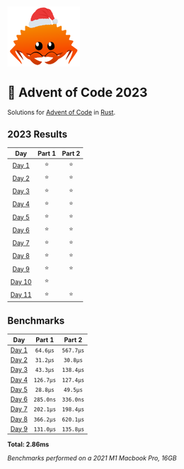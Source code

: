 <img src="./.assets/christmas_ferris.png" width="164">

# 🎄 Advent of Code 2023

Solutions for [Advent of Code](https://adventofcode.com/) in [Rust](https://www.rust-lang.org/).

<!--- advent_readme_stars table --->
## 2023 Results

| Day | Part 1 | Part 2 |
| :---: | :---: | :---: |
| [Day 1](https://adventofcode.com/2023/day/1) | ⭐ | ⭐ |
| [Day 2](https://adventofcode.com/2023/day/2) | ⭐ | ⭐ |
| [Day 3](https://adventofcode.com/2023/day/3) | ⭐ | ⭐ |
| [Day 4](https://adventofcode.com/2023/day/4) | ⭐ | ⭐ |
| [Day 5](https://adventofcode.com/2023/day/5) | ⭐ | ⭐ |
| [Day 6](https://adventofcode.com/2023/day/6) | ⭐ | ⭐ |
| [Day 7](https://adventofcode.com/2023/day/7) | ⭐ | ⭐ |
| [Day 8](https://adventofcode.com/2023/day/8) | ⭐ | ⭐ |
| [Day 9](https://adventofcode.com/2023/day/9) | ⭐ | ⭐ |
| [Day 10](https://adventofcode.com/2023/day/10) | ⭐ |   |
| [Day 11](https://adventofcode.com/2023/day/11) | ⭐ | ⭐ |
<!--- advent_readme_stars table --->

<!--- benchmarking table --->
## Benchmarks

| Day | Part 1 | Part 2 |
| :---: | :---: | :---:  |
| [Day 1](./src/bin/01.rs) | `64.6µs` | `567.7µs` |
| [Day 2](./src/bin/02.rs) | `31.2µs` | `30.8µs` |
| [Day 3](./src/bin/03.rs) | `43.3µs` | `138.4µs` |
| [Day 4](./src/bin/04.rs) | `126.7µs` | `127.4µs` |
| [Day 5](./src/bin/05.rs) | `28.8µs` | `49.5µs` |
| [Day 6](./src/bin/06.rs) | `285.0ns` | `336.0ns` |
| [Day 7](./src/bin/07.rs) | `202.1µs` | `198.4µs` |
| [Day 8](./src/bin/08.rs) | `366.2µs` | `620.1µs` |
| [Day 9](./src/bin/09.rs) | `131.0µs` | `135.8µs` |

**Total: 2.86ms**
<!--- benchmarking table --->
*Benchmarks performed on a 2021 M1 Macbook Pro, 16GB*
